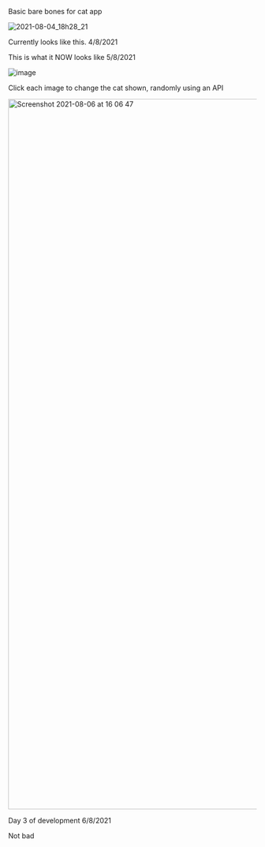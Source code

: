 

Basic bare bones for cat app

![2021-08-04_18h28_21](https://user-images.githubusercontent.com/82812348/128228064-fa0cf6fa-446e-41b7-969a-49668cd2d71a.png)

Currently looks like this. 4/8/2021



This is what it NOW looks like 5/8/2021

![image](https://user-images.githubusercontent.com/82812348/128352923-22e0087c-cd30-4940-b255-8234ac404ec2.png)

Click each image to change the cat shown, randomly using an API



<img width="1440" alt="Screenshot 2021-08-06 at 16 06 47" src="https://user-images.githubusercontent.com/82812348/128532361-c7f07be2-5d27-4cd8-9d9e-d6f68ffa8697.png">

Day 3 of development 6/8/2021

Not bad
